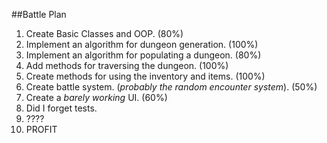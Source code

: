 ##Battle Plan
1. Create Basic Classes and OOP. (80%)
2. Implement an algorithm for dungeon generation. (100%)
3. Implement an algorithm for populating a dungeon. (80%)
4. Add methods for traversing the dungeon. (100%)
5. Create methods for using the inventory and items. (100%)
6. Create battle system. (*probably the random encounter system*). (50%)
7. Create a *barely working* UI. (60%)
8. Did I forget tests. 
9. ????
10. PROFIT